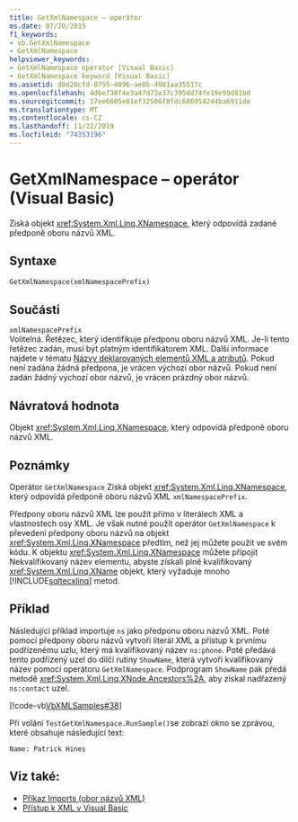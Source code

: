 ```yaml
---
title: GetXmlNamespace – operátor
ms.date: 07/20/2015
f1_keywords:
- vb.GetXmlNamespace
- GetXmlNamespace
helpviewer_keywords:
- GetXmlNamespace operator [Visual Basic]
- GetXmlNamespace keyword [Visual Basic]
ms.assetid: d0d28cfd-0755-4896-ae0b-4981aa35517c
ms.openlocfilehash: 4d6e738f4e3a47d73e37c395dd74fe19e99d81bd
ms.sourcegitcommit: 17ee6605e01ef32506f8fdc686954244ba6911de
ms.translationtype: MT
ms.contentlocale: cs-CZ
ms.lasthandoff: 11/22/2019
ms.locfileid: "74353196"
---
```

# <a name="getxmlnamespace-operator-visual-basic"></a>GetXmlNamespace – operátor (Visual Basic)
Získá objekt <xref:System.Xml.Linq.XNamespace>, který odpovídá zadané předponě oboru názvů XML.  
  
## <a name="syntax"></a>Syntaxe  
  
```vb  
GetXmlNamespace(xmlNamespacePrefix)  
```  
  
## <a name="parts"></a>Součásti  
 `xmlNamespacePrefix`  
 Volitelná. Řetězec, který identifikuje předponu oboru názvů XML. Je-li tento řetězec zadán, musí být platným identifikátorem XML. Další informace najdete v tématu [Názvy deklarovaných elementů XML a atributů](../../../visual-basic/programming-guide/language-features/xml/names-of-declared-xml-elements-and-attributes.md). Pokud není zadána žádná předpona, je vrácen výchozí obor názvů. Pokud není zadán žádný výchozí obor názvů, je vrácen prázdný obor názvů.  
  
## <a name="return-value"></a>Návratová hodnota  
 Objekt <xref:System.Xml.Linq.XNamespace>, který odpovídá předponě oboru názvů XML.  
  
## <a name="remarks"></a>Poznámky  
 Operátor `GetXmlNamespace` Získá objekt <xref:System.Xml.Linq.XNamespace>, který odpovídá předponě oboru názvů XML `xmlNamespacePrefix`.  
  
 Předpony oboru názvů XML lze použít přímo v literálech XML a vlastnostech osy XML. Je však nutné použít operátor `GetXmlNamespace` k převedení předpony oboru názvů na objekt <xref:System.Xml.Linq.XNamespace> předtím, než jej můžete použít ve svém kódu. K objektu <xref:System.Xml.Linq.XNamespace> můžete připojit Nekvalifikovaný název elementu, abyste získali plně kvalifikovaný <xref:System.Xml.Linq.XName> objekt, který vyžaduje mnoho [!INCLUDE[sqltecxlinq](~/includes/sqltecxlinq-md.md)] metod.  
  
## <a name="example"></a>Příklad  
 Následující příklad importuje `ns` jako předponu oboru názvů XML. Poté pomocí předpony oboru názvů vytvoří literál XML a přístup k prvnímu podřízenému uzlu, který má kvalifikovaný název `ns:phone`. Poté předává tento podřízený uzel do dílčí rutiny `ShowName`, která vytvoří kvalifikovaný název pomocí operátoru `GetXmlNamespace`. Podprogram `ShowName` pak předá metodě <xref:System.Xml.Linq.XNode.Ancestors%2A>, aby získal nadřazený `ns:contact` uzel.  
  
 [!code-vb[VbXMLSamples#38](~/samples/snippets/visualbasic/VS_Snippets_VBCSharp/VbXMLSamples/VB/GetXmlNamespace.vb#38)]  
  
 Při volání `TestGetXmlNamespace.RunSample()`se zobrazí okno se zprávou, které obsahuje následující text:  
  
 `Name: Patrick Hines`  
  
## <a name="see-also"></a>Viz také:

- [Příkaz Imports (obor názvů XML)](../../../visual-basic/language-reference/statements/imports-statement-xml-namespace.md)
- [Přístup k XML v Visual Basic](../../../visual-basic/programming-guide/language-features/xml/accessing-xml.md)
